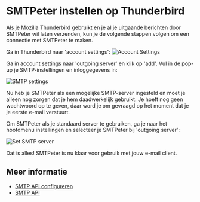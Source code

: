 # SMTPeter instellen op Thunderbird

Als je Mozilla Thunderbird gebruikt en je al je uitgaande berichten door 
SMTPeter wil laten verzenden, kun je de volgende stappen volgen om een 
connectie met SMTPeter te maken.

Ga in Thunderbird naar 'account settings':
![Account Settings](Images/account_settings.png "Go to account settings")

Ga in account settings naar 'outgoing server' en klik op 'add'. Vul in 
de pop-up je SMTP-instellingen en inloggegevens in:

![SMTP settings](Images/smtp_settings.png "Configure SMTP settings")

Nu heb je SMTPeter als een mogelijke SMTP-server ingesteld en moet je 
alleen nog zorgen dat je hem daadwerkelijk gebruikt. Je hoeft nog geen 
wachtwoord op te geven, daar word je om gevraagd op het moment dat je 
je eerste e-mail verstuurt.

Om SMTPeter als je standaard server te gebruiken, ga je naar het 
hoofdmenu instellingen en selecteer je SMTPeter bij 'outgoing server':

![Set SMTP server](Images/set_smtp_server.png "Set SMTP server")

Dat is alles! SMTPeter is nu klaar voor gebruik met jouw e-mail client.

## Meer informatie

* [SMTP API configureren](./introduction-smtp-api)
* [SMTP API](./smtp-api)
